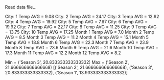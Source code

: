 Read data file...

City: 1 Temp AVG =  9.08
City: 2 Temp AVG =  24.17
City: 3 Temp AVG =  12.92
City: 4 Temp AVG =  19.92
City: 5 Temp AVG =  7.67
City: 6 Temp AVG =  19.92
City: 7 Temp AVG =  22.17
City: 8 Temp AVG =  11.25
City: 9 Temp AVG =  13.75
City: 10 Temp AVG =  17.25
Month 1 Temp AVG =  7.0
Month 2 Temp AVG =  8.5
Month 3 Temp AVG =  11.2
Month 4 Temp AVG =  15.1
Month 5 Temp AVG =  18.8
Month 6 Temp AVG =  22.3
Month 7 Temp AVG =  23.9
Month 8 Temp AVG =  23.6
Month 9 Temp AVG =  21.6
Month 10 Temp AVG =  17.3
Month 11 Temp AVG =  12.2
Month 12 Temp AVG =  8.2

Min =  ('Season 3', 20.833333333333332)
Max =  ('Season 2', 21.666666666666668)
[('Season 2', 21.666666666666668), ('Season 3', 20.833333333333332), ('Season 1', 13.933333333333332)]